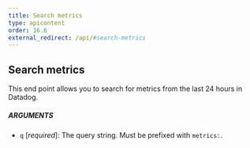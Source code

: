 ```yaml
---
title: Search metrics
type: apicontent
order: 16.6
external_redirect: /api/#search-metrics
---
```


## Search metrics
This end point allows you to search for metrics from the last 24 hours in Datadog.


##### ARGUMENTS
* `q` [*required*]:
    The query string. Must be prefixed with `metrics:`.
